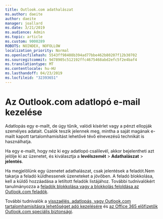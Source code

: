 ```yaml
---
title: Outlook.com adathalászat
ms.author: daeite
author: daeite
manager: joallard
ms.date: 3/21/2019
ms.audience: Admin
ms.topic: article
ms.custom: 9000289
ROBOTS: NOINDEX, NOFOLLOW
localization_priority: Normal
ms.openlocfilehash: 5543ff98408b394ad77bbe462b80207f12b30702
ms.sourcegitcommit: 9d78905c512192ffc4675468abd2efc5f2e4baf4
ms.translationtype: MT
ms.contentlocale: hu-HU
ms.lasthandoff: 04/23/2019
ms.locfileid: "32393651"
---
```

# <a name="how-to-deal-with-phishing-email-in-outlookcom"></a>Az Outlook.com adatlopó e-mail kezelése

Adatlopás egy e-mailt, de úgy tűnik, valódi kísérlet vagy a pénzt ellopják személyes adatait. Csalók teszik jelennek meg, mintha a saját magának e-mailt kapott tartalomhamisítást lehetővé tévő elnevezésű technikát is használhatja.

Ha egy e-mailt, hogy néz ki egy adatlopó csalilevél, akkor bejelentheti azt jelölje ki az üzenetet, és kiválasztja a **levélszemét** > **Adathalászat** > **jelentés**.

Ha megjelölünk egy üzenetet adathalászat, csak jelentések a feladót.Nem takarja a feladó küldhessenek üzeneteket a jövőben. A feladó blokkolása, kell a küldő hozzáadása a letiltott feladók listájához. További tudnivalókért tanulmányozza a [feladók blokkolása vagy a blokkolás feloldása az Outlook.com feladók](https://support.office.com/article/afba1c94-77bb-4f50-8b85-057cf52f4d5e).

További tudnivalók a [visszaélés, adatlopás, vagy Outlook.com tartalomhamisításra lehetőséget adó kezelésére](https://support.office.com/article/0d882ea5-eedc-4bed-aebc-079ffa1105a3) és [az Office 365 előfizetők Outlook.com speciális biztonsági](https://support.office.com/article/882d2243-eab9-4545-a58a-b36fee4a46e2).